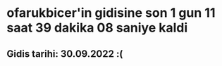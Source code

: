 # ofarukbicer'in gidisine son 1 gun 11 saat 39 dakika 08 saniye kaldi

## Gidis tarihi: 30.09.2022 :(